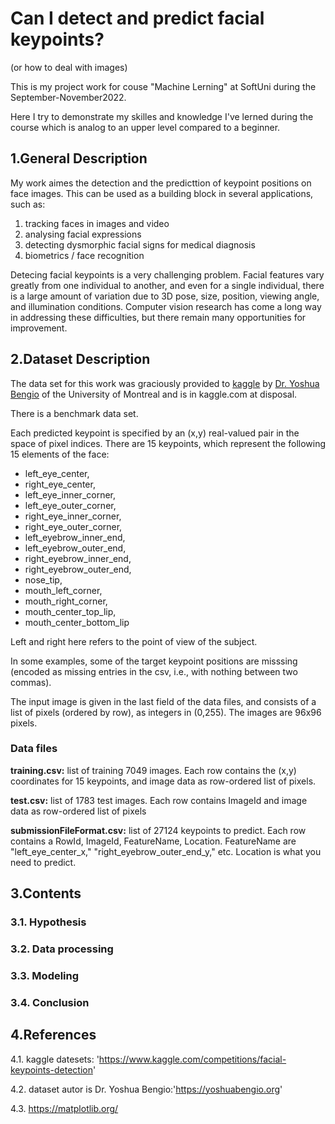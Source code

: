 # Can I detect and predict facial keypoints?
(or how to deal with images)

This is my project work for couse "Machine Lerning" at SoftUni during the September-November2022.

Here I try to demonstrate my skilles and knowledge I've lerned during the course which is analog to an upper level compared to a beginner.

## 1.General Description

My work aimes the detection and the predicttion of keypoint positions on face images. This can be used as a building block in several applications, such as:

 1. tracking faces in images and video
 2. analysing facial expressions
 3. detecting dysmorphic facial signs for medical diagnosis
 4. biometrics / face recognition

Detecing facial keypoints is a very challenging problem.  Facial features vary greatly from one individual to another, and even for a single individual, there is a large amount of variation due to 3D pose, size, position, viewing angle, and illumination conditions. Computer vision research has come a long way in addressing these difficulties, but there remain many opportunities for improvement.


## 2.Dataset Description

The data set for this work was graciously provided to [kaggle]('kaggle.com') by [Dr. Yoshua Bengio]('yoshuabengio.org') of the University of Montreal and is in kaggle.com at disposal. 

There is a benchmark data set.

Each predicted keypoint is specified by an (x,y) real-valued pair in the space of pixel indices. There are 15 keypoints, which represent the following 15 elements of the face:

 - left_eye_center,
 - right_eye_center, 
 - left_eye_inner_corner, 
 - left_eye_outer_corner, 
 - right_eye_inner_corner, 
 - right_eye_outer_corner, 
 - left_eyebrow_inner_end, 
 - left_eyebrow_outer_end, 
 - right_eyebrow_inner_end,
 - right_eyebrow_outer_end,
 - nose_tip, 
 - mouth_left_corner, 
 - mouth_right_corner, 
 - mouth_center_top_lip, 
 - mouth_center_bottom_lip

Left and right here refers to the point of view of the subject.

In some examples, some of the target keypoint positions are misssing (encoded as missing entries in the csv, i.e., with nothing between two commas).

The input image is given in the last field of the data files, and consists of a list of pixels (ordered by row), as integers in (0,255). The images are $96$x$96$ pixels.

### Data files

**training.csv:** list of training 7049 images. Each row contains the (x,y) coordinates for 15 keypoints, and image data as row-ordered list of pixels.

**test.csv:** list of 1783 test images. Each row contains ImageId and image data as row-ordered list of pixels

**submissionFileFormat.csv:** list of 27124 keypoints to predict. Each row contains a RowId, ImageId, FeatureName, Location. FeatureName are "left_eye_center_x," "right_eyebrow_outer_end_y," etc. Location is what you need to predict.

## 3.Contents

### 3.1. Hypothesis 
### 3.2. Data processing
### 3.3. Modeling
### 3.4. Conclusion

## 4.References

 4.1. kaggle datesets: 'https://www.kaggle.com/competitions/facial-keypoints-detection'

 4.2. dataset autor is Dr. Yoshua Bengio:'https://yoshuabengio.org'
 
 4.3. https://matplotlib.org/
